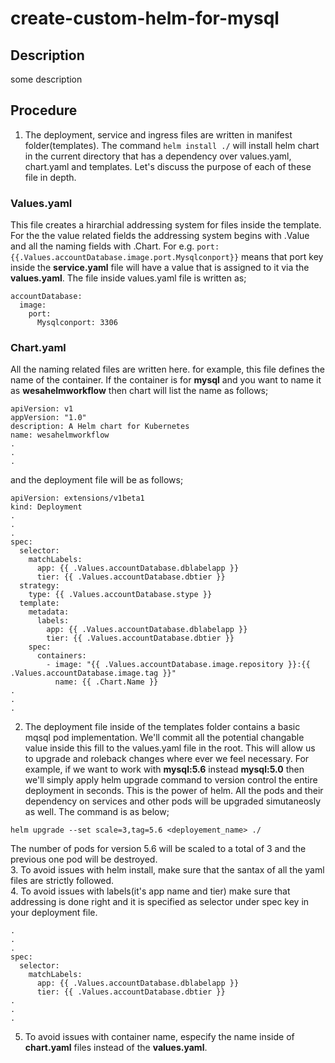 # create-custom-helm-for-mysql
## Description
some description
<br/>
## Procedure<br/>
1. The deployment, service and ingress files are written in manifest folder(templates). The command `helm install ./` will install helm chart in the current directory that has a dependency over values.yaml, chart.yaml and templates. Let's discuss the purpose of each of these file in depth.<br/>

### Values.yaml<br/>
This file creates a hirarchial addressing system for files inside the template. For the the value related fields the addressing system begins with .Value and all the naming fields with .Chart. For e.g. `port: {{.Values.accountDatabase.image.port.Mysqlconport}}` means that port key inside the **service.yaml** file will have a value that is assigned to it via the **values.yaml**. The file inside values.yaml file is written as;
```
accountDatabase:
  image:
    port:
      Mysqlconport: 3306
```

### Chart.yaml
All the naming related files are written here. for example, this file defines the name of the container. If the container is for **mysql** and you want to name it as **wesahelmworkflow** then chart will list the name as follows;
```
apiVersion: v1
appVersion: "1.0"
description: A Helm chart for Kubernetes
name: wesahelmworkflow
.
.
.
```

and the deployment file will be as follows;

```
apiVersion: extensions/v1beta1
kind: Deployment
.
.
.
spec:
  selector:
    matchLabels:
      app: {{ .Values.accountDatabase.dblabelapp }}
      tier: {{ .Values.accountDatabase.dbtier }}
  strategy:
    type: {{ .Values.accountDatabase.stype }}
  template:
    metadata:
      labels:
        app: {{ .Values.accountDatabase.dblabelapp }}
        tier: {{ .Values.accountDatabase.dbtier }}
    spec:
      containers:
        - image: "{{ .Values.accountDatabase.image.repository }}:{{ .Values.accountDatabase.image.tag }}"
          name: {{ .Chart.Name }}
.
.
.
```

2. The deployment file inside of the templates folder contains a basic mqsql pod implementation. We'll commit all the potential changable value inside this fill to the values.yaml file in the root. This will allow us to upgrade and roleback changes where ever we feel necessary. For example, if we want to work with **mysql:5.6** instead **mysql:5.0** then we'll simply apply helm upgrade command to version control the entire deployment in seconds. This is the power of helm. All the pods and their dependency on services and other pods will be upgraded simutaneosly as well. The command is as below;

```
helm upgrade --set scale=3,tag=5.6 <deployement_name> ./
```

The number of pods for version 5.6 will be scaled to a total of 3 and the previous one pod will be destroyed.<br/>
3. To avoid issues with helm install, make sure that the santax of all the yaml files are strictly followed.<br/>
4. To avoid issues with labels(it's app name and tier) make sure that addressing is done right and it is specified as selector under spec key in your deployment file.

```
.
.
.
spec:
  selector:
    matchLabels:
      app: {{ .Values.accountDatabase.dblabelapp }}
      tier: {{ .Values.accountDatabase.dbtier }}
.
.
.
```

5. To avoid issues with container name, especify the name inside of **chart.yaml** files instead of the **values.yaml**.
